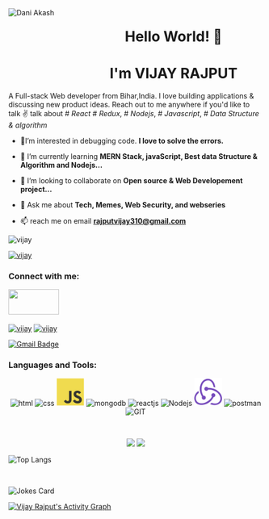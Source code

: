 <img align="left" width="150" height="150" alt="Dani Akash" src="https://raw.githubusercontent.com/DaniAkash/DaniAkash/master/assets/avatar.png"/>

<h1 align="center">Hello World! 👋</h1>



##           <h1 align="center">                   I'm VIJAY RAJPUT </h1>

A Full-stack Web developer from Bihar,India. I love building applications & discussing new product ideas. Reach out to me anywhere if you'd like to talk ✌️
talk about # *React* # *Redux*, # *Nodejs*, # *Javascript*, # *Data Structure & algorithm* 
<br/>
- 🔭I’m interested in debugging code. **I love to solve the errors.**

- 🌱 I’m currently learning **MERN Stack, javaScript, Best data Structure & Algorithm and Nodejs...**

- 👯 I’m looking to collaborate on **Open source & Web Developement project...**

- 💬 Ask me about **Tech, Memes, Web Security, and webseries**

- 📫 reach me on email **rajputvijay310@gmail.com**

<p align="left"> <img src="https://komarev.com/ghpvc/?username=Rajput-Vijay&label=Profile%20views&color=0e75b6&style=flat" alt="vijay" /> </p>

<p align="left"> <a href="https://twitter.com/rajput_vijay10" target="blank"><img src="https://img.shields.io/twitter/follow/rajput_vijay10?logo=twitter&style=for-the-badge" alt="vijay" /></a> </p>

<h3 align="left"> Connect with me: </h3>
<img src='https://raw.githubusercontent.com/ShahriarShafin/ShahriarShafin/main/Assets/handshake.gif' width="100px" height="50px">
<p align="left">
<a href="https://twitter.com/rajput_vijay10" target="blank"><img align="center" src="https://raw.githubusercontent.com/rahuldkjain/github-profile-readme-generator/master/src/images/icons/Social/twitter.svg" alt="vijay" height="30" width="40" /></a>
<a href="https://linkedin.com/in/vijay-rajput-8305687489/" target="blank"><img align="center" src="https://raw.githubusercontent.com/rahuldkjain/github-profile-readme-generator/master/src/images/icons/Social/linked-in-alt.svg" alt="vijay" height="30" width="40" /></a>

[![Gmail Badge](https://img.shields.io/badge/-rajputvijay310-c14438?style=flat-square&logo=Gmail&logoColor=white&link=mailto:rajputvijay310@gmail.com)](mailto:rajputvijay310@gmail.com)

</p>
<span><h3 align="left">Languages and Tools:</h3><p align="center">
      <img src="https://www.vectorlogo.zone/logos/w3_html5/w3_html5-icon.svg" alt="html" width="55" height="55"/>
      <img src="https://www.vectorlogo.zone/logos/w3_css/w3_css-icon.svg" alt="css" width="55" height="55"/>
      <img src="https://raw.githubusercontent.com/devicons/devicon/master/icons/javascript/javascript-original.svg" alt="javascript" width="55" height="55"/>
      <img src="https://www.vectorlogo.zone/logos/mongodb/mongodb-icon.svg" alt="mongodb" width="45" height="55"/>
      <img src="https://www.vectorlogo.zone/logos/reactjs/reactjs-icon.svg" alt="reactjs" width="55" height="55"/>
      <img src="https://www.vectorlogo.zone/logos/nodejs/nodejs-icon.svg" alt="Nodejs" width="55" height="55"/>
      <img src="https://raw.githubusercontent.com/devicons/devicon/master/icons/redux/redux-original.svg" alt="redux" width="55" height="55"/>
      <img src="https://www.vectorlogo.zone/logos/getpostman/getpostman-icon.svg" alt="postman" width="55" height="55"/>
      <img src="https://www.vectorlogo.zone/logos/git-scm/git-scm-icon.svg" alt="GIT" width="55" height="55" marginleft="15"/>
</p></span>

<br/>
<p align="center">
  <img width="49%" src="https://github-readme-stats.vercel.app/api?username=Rajput-Vijay&show_icons=true&theme=tokyonight" />
  <img width="49%" src="https://github-readme-streak-stats.herokuapp.com/?user=Rajput-Vijay&theme=tokyonight" />

</p>

<p align="center">
<p>

 ![Top Langs](https://github-readme-stats.vercel.app/api/top-langs/?username=Rajput-Vijay&theme=tokyonight) </p><br/><p width="49%"> ![Jokes Card](https://readme-jokes.vercel.app/api?theme=tokyonight)

</p>

<a href="https://github.com/Rajput-Vijay/github-readme-activity-graph"><img alt="Vijay Rajput's Activity Graph" src="https://activity-graph.herokuapp.com/graph?username=Rajput-Vijay&bg_color=0D1117&color=5BCDEC&line=5BCDEC&point=FFFFFF&hide_border=true" /></a>

<!--
Rajput-Vijay/Rajput-Vijay is a ✨ special ✨ repository because its `README.md` (this file) appears on your GitHub profile.
You can click the Preview link to take a look at your changes.
--->

